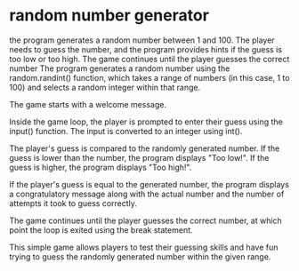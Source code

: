 # random number generator
 the program generates a random number between 1 and 100. The player needs to guess the number, and the program provides hints if the guess is too low or too high. The game continues until the player guesses the correct number
The program generates a random number using the random.randint() function, which takes a range of numbers (in this case, 1 to 100) and selects a random integer within that range.

The game starts with a welcome message.

Inside the game loop, the player is prompted to enter their guess using the input() function. The input is converted to an integer using int().

The player's guess is compared to the randomly generated number. If the guess is lower than the number, the program displays "Too low!". If the guess is higher, the program displays "Too high!".

If the player's guess is equal to the generated number, the program displays a congratulatory message along with the actual number and the number of attempts it took to guess correctly.

The game continues until the player guesses the correct number, at which point the loop is exited using the break statement.

This simple game allows players to test their guessing skills and have fun trying to guess the randomly generated number within the given range.